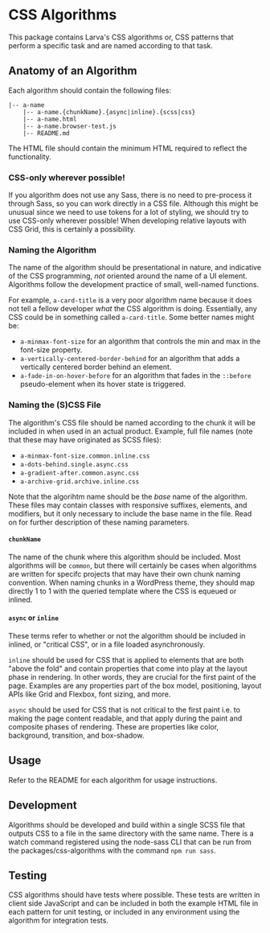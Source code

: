 # CSS Algorithms

This package contains Larva's CSS algorithms or, CSS patterns that perform a specific task and are named according to that task.

## Anatomy of an Algorithm

Each algorithm should contain the following files:

```
|-- a-name
	|-- a-name.{chunkName}.{async|inline}.{scss|css}
	|-- a-name.html
	|-- a-name.browser-test.js
	|-- README.md
```

The HTML file should contain the minimum HTML required to reflect the functionality. 

### CSS-only wherever possible!

If you algorithm does not use any Sass, there is no need to pre-process it through Sass, so you can work directly in a CSS file. Although this might be unusual since we need to use tokens for a lot of styling, we should try to use CSS-only wherever possible! When developing relative layouts with CSS Grid, this is certainly a possibility.

### Naming the Algorithm

The name of the algorithm should be presentational in nature, and indicative of the CSS programming, _not_ oriented around the name of a UI element. Algorithms follow the development practice of small, well-named functions. 

For example, `a-card-title` is a very poor algorithm name because it does not tell a fellow developer _what_ the CSS algorithm is doing. Essentially, any CSS could be in something called `a-card-title`. Some better names might be:

* `a-minmax-font-size` for an algorithm that controls the min and max in the font-size property.
* `a-vertically-centered-border-behind` for an algorithm that adds a vertically centered border behind an element.
* `a-fade-in-on-hover-before` for an algorithm that fades in the `::before` pseudo-element when its hover state is triggered.

### Naming the (S)CSS File

The algorithm's CSS file should be named according to the chunk it will be included in when used in an actual product. Example, full file names (note that these may have originated as SCSS files):

* `a-minmax-font-size.common.inline.css`
* `a-dots-behind.single.async.css`
* `a-gradient-after.common.async.css`
* `a-archive-grid.archive.inline.css`

Note that the algorihtm name should be the _base_ name of the algorithm. These files may contain classes with responsive suffixes, elements, and modifiers, but it only necessary to include the base name in the file. Read on for further description of these naming parameters.

#### `chunkName`

The name of the chunk where this algorithm should be included. Most algorithms will be `common`, but there will certainly be cases when algorithms are written for specifc projects that may have their own chunk naming convention. When naming chunks in a WordPress theme, they should map directly 1 to 1 with the queried template where the CSS is equeued or inlined.

#### `async` or `inline`

These terms refer to whether or not the algorithm should be included in inlined, or "critical CSS", or in a file loaded asynchronously. 

`inline` should be used for CSS that is applied to elements that are both "above the fold" and contain properties that come into play at the layout phase in rendering. In other words, they are crucial for the first paint of the page. Examples are any properties part of the box model, positioning, layout APIs like Grid and Flexbox, font sizing, and more. 

`async` should be used for CSS that is not critical to the first paint i.e. to making the page content readable, and that apply during the paint and composite phases of rendering. These are properties like color, background, transition, and box-shadow.

## Usage

Refer to the README for each algorithm for usage instructions.

## Development

Algorithms should be developed and build within a single SCSS file that outputs CSS to a file in the same directory with the same name. There is a watch command registered using the node-sass CLI that can be run from the packages/css-algorithms with the command `npm run sass`.

## Testing

CSS algorithms should have tests where possible. These tests are written in client side JavaScript and can be included in both the example HTML file in each pattern for unit testing, or included in any environment using the algorithm for integration tests.